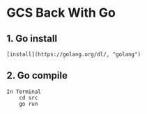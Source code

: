 # GCS Back With Go
## 1. Go install
    [install](https://golang.org/dl/, "golang")
## 2. Go compile
    In Terminal
        cd src
        go run